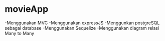 # movieApp

-Menggunakan MVC
-Menggunakan expressJS
-Menggunkan postgreSQL sebagai database
-Menggunakan Sequelize
-Menggunakan diagram relasi Many to Many